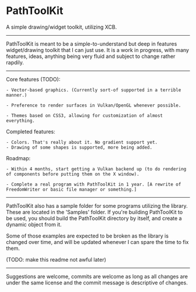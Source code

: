 # PathToolKit
A simple drawing/widget toolkit, utilizing XCB.
___

PathToolKit is meant to be a simple-to-understand but deep in features widget/drawing toolkit that I can just use.
It is a work in progress, with many features, ideas, anything being very fluid and subject to change rather rapdily.
___

Core features (TODO):

	- Vector-based graphics. (Currently sort-of supported in a terrible manner.)

	- Preference to render surfaces in Vulkan/OpenGL whenever possible.
	
	- Themes based on CSS3, allowing for customization of almost everything.
	
Completed features:

	- Colors. That's really about it. No gradient support yet.
	- Drawing of some shapes is supported, more being added.

Roadmap:

	- Within 4 months, start getting a Vulkan backend up (to do rendering of components before putting them on the X window).
	
	- Complete a real program with PathToolKit in 1 year. [A rewrite of FreedomWriter or basic file manager or something.]
___
PathToolKit also has a sample folder for some programs utilizing the library.
These are located in the 'Samples' folder.
If you're building PathToolKit to be used, you should build the PathToolKit directory by itself, and create a dynamic object from it.

Some of those examples are expected to be broken as the library is changed over time, and will be updated whenever I can spare the time to fix them.

(TODO: make this readme not awful later)

___

Suggestions are welcome, commits are welcome as long as all changes are under the same license and the commit message is descriptive of changes.